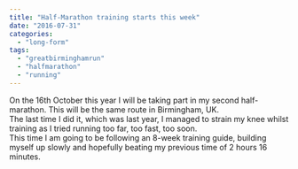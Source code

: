 ```yaml
---
title: "Half-Marathon training starts this week"
date: "2016-07-31"
categories: 
  - "long-form"
tags: 
  - "greatbirminghamrun"
  - "halfmarathon"
  - "running"
---
```


On the 16th October this year I will be taking part in my second half-marathon. This will be the same route in Birmingham, UK.  
The last time I did it, which was last year, I managed to strain my knee whilst training as I tried running too far, too fast, too soon.  
This time I am going to be following an 8-week training guide, building myself up slowly and hopefully beating my previous time of 2 hours 16 minutes.
